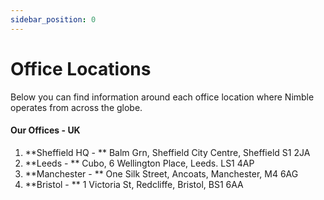 ```yaml
---
sidebar_position: 0
---
```


# Office Locations
Below you can find information around each office location where Nimble operates from across the globe. 

#### Our Offices - UK
1. **Sheffield HQ - ** Balm Grn, Sheffield City Centre, Sheffield S1 2JA
3. **Leeds - ** Cubo, 6 Wellington Place, Leeds. LS1 4AP
3. **Manchester - ** One Silk Street, Ancoats, Manchester, M4 6AG
4. **Bristol - ** 1 Victoria St, Redcliffe, Bristol, BS1 6AA

